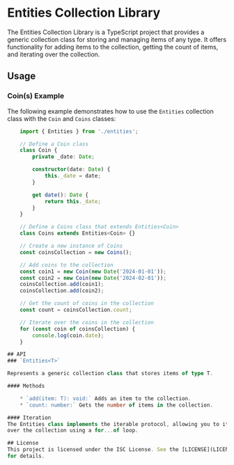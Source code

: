 # Entities Collection Library

The Entities Collection Library is a TypeScript project that provides a generic
collection class for storing and managing items of any type. It offers
functionality for adding items to the collection, getting the count of items,
and iterating over the collection.

## Usage

### Coin(s) Example

The following example demonstrates how to use the `Entities` collection class
with the `Coin` and `Coins` classes:

```typescript
	import { Entities } from './entities';

	// Define a Coin class
	class Coin {
		private _date: Date;

		constructor(date: Date) {
			this._date = date;
		}

		get date(): Date {
			return this._date;
		}
	}

	// Define a Coins class that extends Entities<Coin>
	class Coins extends Entities<Coin> {}

	// Create a new instance of Coins
	const coinsCollection = new Coins();

	// Add coins to the collection
	const coin1 = new Coin(new Date('2024-01-01'));
	const coin2 = new Coin(new Date('2024-02-01'));
	coinsCollection.add(coin1);
	coinsCollection.add(coin2);

	// Get the count of coins in the collection
	const count = coinsCollection.count;

	// Iterate over the coins in the collection
	for (const coin of coinsCollection) {
		console.log(coin.date);
	}

## API
### `Entities<T>`

Represents a generic collection class that stores items of type T.  

#### Methods

    * `add(item: T): void:` Adds an item to the collection.
    * `count: number:` Gets the number of items in the collection.

#### Iteration
The Entities class implements the iterable protocol, allowing you to iterate
over the collection using a for...of loop.  

## License
This project is licensed under the ISC License. See the [LICENSE](LICENSE) file
for details.
